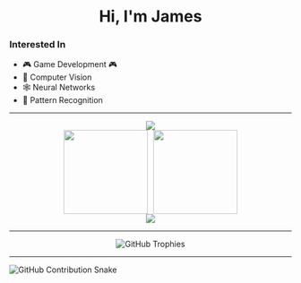<!-- Centered Intro -->
<h1 align="center"><strong>Hi, I'm James</strong></h1>

### Interested In
- 🎮 Game Development   🎮 
- 🧠 Computer Vision  
- 🕸️ Neural Networks  
- 🧩 Pattern Recognition

---

<div align="center">
  <img src="http://github-profile-summary-cards.vercel.app/api/cards/profile-details?username=Sungchann&theme=github" />
</div>

<div align="center" style="display: flex; justify-content: center; gap: 10px;">
  <!-- Stats -->
  <img height="150" src="http://github-profile-summary-cards.vercel.app/api/cards/stats?username=Sungchann&theme=github" />
  <!-- Productive Time -->
  <img height="150" src="http://github-profile-summary-cards.vercel.app/api/cards/productive-time?username=Sungchann&theme=github&utcOffset=8" />
</div>

<!-- Top Languages -->
<div align="center">
  <img src="http://github-profile-summary-cards.vercel.app/api/cards/repos-per-language?username=Sungchann&theme=github" />
</div>

---

<!-- Achievements/Badges (optional real badges below) -->
<p align="center">
  <img 
    src="https://github-profile-trophy.vercel.app/?username=Sungchann&theme=flat&margin-w=10&no-frame=true" 
    alt="GitHub Trophies"
  />
</p>

---

<!-- Snake Animation -->
<picture>
  <source media="(prefers-color-scheme: dark)" srcset="https://raw.githubusercontent.com/Sungchann/Sungchann/output/github-snake-dark.svg" />
  <source media="(prefers-color-scheme: light)" srcset="https://raw.githubusercontent.com/Sungchann/Sungchann/output/github-snake.svg" />
  <img alt="GitHub Contribution Snake" src="https://raw.githubusercontent.com/Sungchann/Sungchann/output/github-snake.svg" />
</picture>
